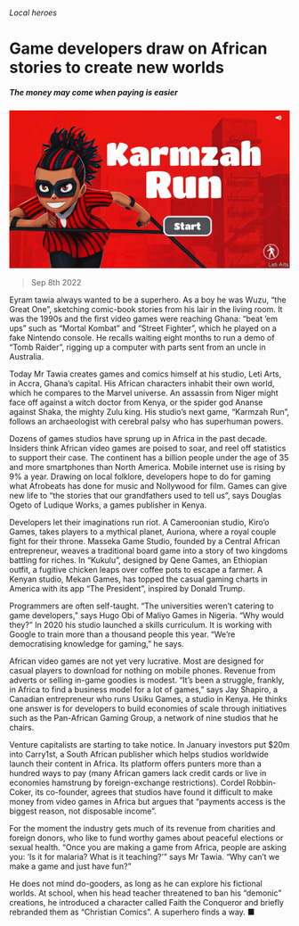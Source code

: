 ###### Local heroes

# Game developers draw on African stories to create new worlds 

##### The money may come when paying is easier 

![image](images/20220910_MAP002.jpg) 

> Sep 8th 2022 

Eyram tawia always wanted to be a superhero. As a boy he was Wuzu, “the Great One”, sketching comic-book stories from his lair in the living room. It was the 1990s and the first video games were reaching Ghana: “beat ’em ups” such as “Mortal Kombat” and “Street Fighter”, which he played on a fake Nintendo console. He recalls waiting eight months to run a demo of “Tomb Raider”, rigging up a computer with parts sent from an uncle in Australia. 

Today Mr Tawia creates games and comics himself at his studio, Leti Arts, in Accra, Ghana’s capital. His African characters inhabit their own world, which he compares to the Marvel universe. An assassin from Niger might face off against a witch doctor from Kenya, or the spider god Ananse against Shaka, the mighty Zulu king. His studio’s next game, “Karmzah Run”, follows an archaeologist with cerebral palsy who has superhuman powers.

Dozens of games studios have sprung up in Africa in the past decade. Insiders think African video games are poised to soar, and reel off statistics to support their case. The continent has a billion people under the age of 35 and more smartphones than North America. Mobile internet use is rising by 9% a year. Drawing on local folklore, developers hope to do for gaming what Afrobeats has done for music and Nollywood for film. Games can give new life to “the stories that our grandfathers used to tell us”, says Douglas Ogeto of Ludique Works, a games publisher in Kenya.

Developers let their imaginations run riot. A Cameroonian studio, Kiro’o Games, takes players to a mythical planet, Auriona, where a royal couple fight for their throne. Masseka Game Studio, founded by a Central African entrepreneur, weaves a traditional board game into a story of two kingdoms battling for riches. In “Kukulu”, designed by Qene Games, an Ethiopian outfit, a fugitive chicken leaps over coffee pots to escape a farmer. A Kenyan studio, Mekan Games, has topped the casual gaming charts in America with its app “The President”, inspired by Donald Trump.

Programmers are often self-taught. “The universities weren’t catering to game developers,” says Hugo Obi of Maliyo Games in Nigeria. “Why would they?” In 2020 his studio launched a skills curriculum. It is working with Google to train more than a thousand people this year. “We’re democratising knowledge for gaming,” he says.

African video games are not yet very lucrative. Most are designed for casual players to download for nothing on mobile phones. Revenue from adverts or selling in-game goodies is modest. “It’s been a struggle, frankly, in Africa to find a business model for a lot of games,” says Jay Shapiro, a Canadian entrepreneur who runs Usiku Games, a studio in Kenya. He thinks one answer is for developers to build economies of scale through initiatives such as the Pan-African Gaming Group, a network of nine studios that he chairs.

Venture capitalists are starting to take notice. In January investors put $20m into Carry1st, a South African publisher which helps studios worldwide launch their content in Africa. Its platform offers punters more than a hundred ways to pay (many African gamers lack credit cards or live in economies hamstrung by foreign-exchange restrictions). Cordel Robbin-Coker, its co-founder, agrees that studios have found it difficult to make money from video games in Africa but argues that “payments access is the biggest reason, not disposable income”.

For the moment the industry gets much of its revenue from charities and foreign donors, who like to fund worthy games about peaceful elections or sexual health. “Once you are making a game from Africa, people are asking you: ‘Is it for malaria? What is it teaching?’” says Mr Tawia. “Why can’t we make a game and just have fun?” 

He does not mind do-gooders, as long as he can explore his fictional worlds. At school, when his head teacher threatened to ban his “demonic” creations, he introduced a character called Faith the Conqueror and briefly rebranded them as “Christian Comics”. A superhero finds a way. ■

